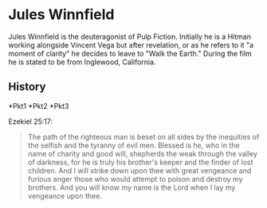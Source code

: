 # Jules Winnfield

Jules Winnfield is the deuteragonist of Pulp Fiction. 
Initially he is a Hitman working alongside Vincent Vega but after revelation, or as he refers to it "a moment of clarity" he decides to leave to "Walk the Earth." 
During the film he is stated to be from Inglewood, California.

## History
*Pkt1
*Pkt2
*Pkt3

Ezekiel 25:17:
>The path of the righteous man is beset on all sides by the inequities of the selfish and the tyranny of evil men. 
>Blessed is he, who in the name of charity and good will, shepherds the weak through the valley of darkness, for he is truly his brother's keeper and the finder of lost children. 
>And I will strike down upon thee with great vengeance and furious anger those who would attempt to poison and destroy my brothers. 
>And you will know my name is the Lord when I lay my vengeance upon thee.
